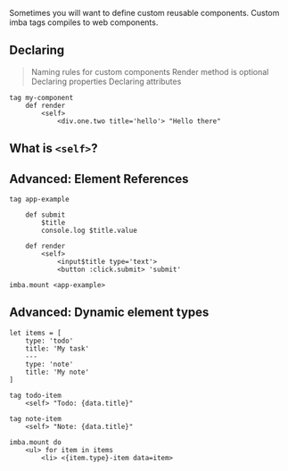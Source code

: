 Sometimes you will want to define custom reusable components. Custom imba tags compiles to web components.

## Declaring

> Naming rules for custom components
> Render method is optional
> Declaring properties
> Declaring attributes

```imba
tag my-component
	def render
		<self>
			<div.one.two title='hello'> "Hello there"
```

## What is `<self>`?

## Advanced: Element References
```imba
tag app-example

	def submit
		$title
		console.log $title.value

	def render
		<self>
			<input$title type='text'>
			<button :click.submit> 'submit'

imba.mount <app-example>
```

## Advanced: Dynamic element types

```imba
let items = [
	type: 'todo'
	title: 'My task'
	---
	type: 'note'
	title: 'My note'
]

tag todo-item
	<self> "Todo: {data.title}"

tag note-item
	<self> "Note: {data.title}"

imba.mount do
	<ul> for item in items
		<li> <{item.type}-item data=item>

```